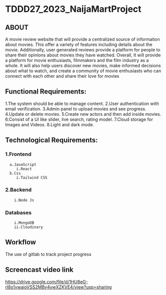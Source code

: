 # TDDD27_2023_NaijaMartProject

## ABOUT
A movie review website that will provide a centralized source of information about movies. This offer a variety of features including details about the movie. Additionally, user generated reviews provide a platform for people to share their opinions about movies they have watched.
Overall, It will provide a platform for movie enthusiasts, filmmakers and the film industry as a whole. It will also help users discover new movies, make informed decisions about what to watch, and create a community of movie enthusiasts who can connect with each other and share their love for movies

## Functional Requirements:
1.The system should be able to manage content.
2.User authentication with email verification.
3.Admin panel to upload movies and see progress.
4.Update or delete movies.
5.Create new actors and then add inside movies.
6.Consist of a UI like slider, live search, rating model.
7.Cloud storage for Images and Videos.
8.Light and dark mode.

## Technological Requirements:
### 1.Frontend
      a.JavaScript
         i.React
      b.Css
         i.Tailwind CSS
### 2.Backend
        i.Node Js
###  Databases
        i.MongoDB
        ii.Cloudinary

## Workflow
The use of gitlab to track project progress

## Screencast video link
https://drive.google.com/file/d/1HU8eG-rI8s1vwaioVSS2MBy4vwXZKVE4/view?usp=sharing

